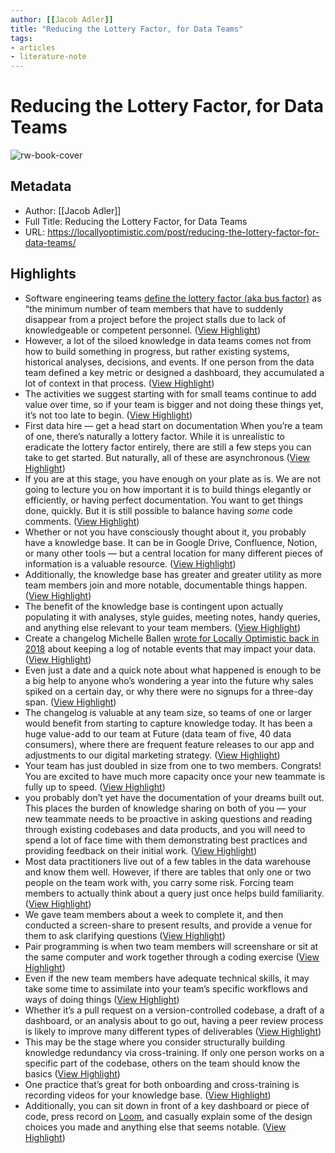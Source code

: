 ```yaml
---
author: [[Jacob Adler]]
title: "Reducing the Lottery Factor, for Data Teams"
tags: 
- articles
- literature-note
---
```

# Reducing the Lottery Factor, for Data Teams

![rw-book-cover](https://locallyoptimistic.com/wp-content/uploads/2023/04/Jackpot-1024x791.jpg)

## Metadata
- Author: [[Jacob Adler]]
- Full Title: Reducing the Lottery Factor, for Data Teams
- URL: https://locallyoptimistic.com/post/reducing-the-lottery-factor-for-data-teams/

## Highlights
- Software engineering teams [define the lottery factor (aka bus factor)](https://en.wikipedia.org/wiki/Bus_factor) as “the minimum number of team members that have to suddenly disappear from a project before the project stalls due to lack of knowledgeable or competent personnel. ([View Highlight](https://read.readwise.io/read/01gx73j49r9ecrs8s08cf39zkb))
- However, a lot of the siloed knowledge in data teams comes not from how to build something in progress, but rather existing systems, historical analyses, decisions, and events. If one person from the data team defined a key metric or designed a dashboard, they accumulated a lot of context in that process. ([View Highlight](https://read.readwise.io/read/01gx73mkcestd9bakdk0ba4syg))
- The activities we suggest starting with for small teams continue to add value over time, so if your team is bigger and not doing these things yet, it’s not too late to begin. ([View Highlight](https://read.readwise.io/read/01gx73nasgjgzdqsd3t65kxqw4))
- First data hire — get a head start on documentation
  When you’re a team of one, there’s naturally a lottery factor. While it is unrealistic to eradicate the lottery factor entirely, there are still a few steps you can take to get started. But naturally, all of these are asynchronous ([View Highlight](https://read.readwise.io/read/01gx73phq09dkaxg6agfq77by5))
- If you are at this stage, you have enough on your plate as is. We are not going to lecture you on how important it is to build things elegantly or efficiently, or having perfect documentation. You want to get things done, quickly. But it is still possible to balance having *some* code comments. ([View Highlight](https://read.readwise.io/read/01gx73pz0g5xhgz1ztxry8a92e))
- Whether or not you have consciously thought about it, you probably have a knowledge base. It can be in Google Drive, Confluence, Notion, or many other tools — but a central location for many different pieces of information is a valuable resource. ([View Highlight](https://read.readwise.io/read/01gx73qhy805kz799754vgjjta))
- Additionally, the knowledge base has greater and greater utility as more team members join and more notable, documentable things happen. ([View Highlight](https://read.readwise.io/read/01gx73qvtb9q378r8sw1gw9y4z))
- The benefit of the knowledge base is contingent upon actually populating it with analyses, style guides, meeting notes, handy queries, and anything else relevant to your team members. ([View Highlight](https://read.readwise.io/read/01gx73re4dxn4hd9j1ad1ezgwq))
- Create a changelog
  Michelle Ballen [wrote for Locally Optimistic back in 2018](https://locallyoptimistic.com/post/adding_context_with_annotations/) about keeping a log of notable events that may impact your data. ([View Highlight](https://read.readwise.io/read/01gx73rwyy0ck2czvgh9ytbazd))
- Even just a date and a quick note about what happened is enough to be a big help to anyone who’s wondering a year into the future why sales spiked on a certain day, or why there were no signups for a three-day span. ([View Highlight](https://read.readwise.io/read/01gx73s5ga7g5g77sqh26438zd))
- The changelog is valuable at any team size, so teams of one or larger would benefit from starting to capture knowledge today. It has been a huge value-add to our team at Future (data team of five, 40 data consumers), where there are frequent feature releases to our app and adjustments to our digital marketing strategy. ([View Highlight](https://read.readwise.io/read/01gx73sm7q9n047wd0qmgem475))
- Your team has just doubled in size from one to two members. Congrats! You are excited to have much more capacity once your new teammate is fully up to speed. ([View Highlight](https://read.readwise.io/read/01gx73t4tj8qrd39jrhv7mzaws))
- you probably don’t yet have the documentation of your dreams built out. This places the burden of knowledge sharing on both of you — your new teammate needs to be proactive in asking questions and reading through existing codebases and data products, and you will need to spend a lot of face time with them demonstrating best practices and providing feedback on their initial work. ([View Highlight](https://read.readwise.io/read/01gx73tmh2w12g8b74ajv4jcxt))
- Most data practitioners live out of a few tables in the data warehouse and know them well. However, if there are tables that only one or two people on the team work with, you carry some risk. Forcing team members to actually think about a query just once helps build familiarity. ([View Highlight](https://read.readwise.io/read/01gx73v21qxst5887h64qedy24))
- We gave team members about a week to complete it, and then conducted a screen-share to present results, and provide a venue for them to ask clarifying questions ([View Highlight](https://read.readwise.io/read/01gx73vp9mvqw07rjjqyc8xxre))
- Pair programming is when two team members will screenshare or sit at the same computer and work together through a coding exercise ([View Highlight](https://read.readwise.io/read/01gx73whvrs9x4e6y02b2g48d0))
- Even if the new team members have adequate technical skills, it may take some time to assimilate into your team’s specific workflows and ways of doing things ([View Highlight](https://read.readwise.io/read/01gx73wvwrsmm2npvhd9rpp2vk))
- Whether it’s a pull request on a version-controlled codebase, a draft of a dashboard, or an analysis about to go out, having a peer review process is likely to improve many different types of deliverables ([View Highlight](https://read.readwise.io/read/01gx73x60bspjk5gjwmfkw0cw8))
- This may be the stage where you consider structurally building knowledge redundancy via cross-training. If only one person works on a specific part of the codebase, others on the team should know the basics ([View Highlight](https://read.readwise.io/read/01gx73xxzxr5th985q8hwfpj5w))
- One practice that’s great for both onboarding and cross-training is recording videos for your knowledge base. ([View Highlight](https://read.readwise.io/read/01gx73yr6sdy9jzbm03z6amj37))
- Additionally, you can sit down in front of a key dashboard or piece of code, press record on [Loom](http://loom.com), and casually explain some of the design choices you made and anything else that seems notable. ([View Highlight](https://read.readwise.io/read/01gx73z40ryq5repfnpbnqd449))
